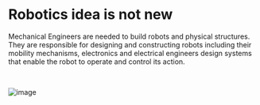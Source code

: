 # Robotics idea is not new

Mechanical Engineers are needed to build robots and physical structures.
<br>
They are responsible for designing and constructing robots including their mobility mechanisms, electronics and electrical engineers design systems that enable the robot to operate and control its action.

<br>

![image](https://github.com/user-attachments/assets/878be7a0-dafa-4493-b9e8-2d2d87e65ed1)
